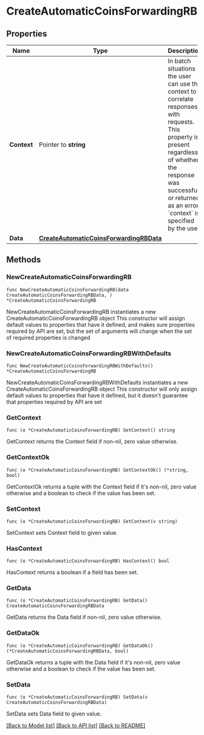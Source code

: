# CreateAutomaticCoinsForwardingRB

## Properties

Name | Type | Description | Notes
------------ | ------------- | ------------- | -------------
**Context** | Pointer to **string** | In batch situations the user can use the context to correlate responses with requests. This property is present regardless of whether the response was successful or returned as an error. &#x60;context&#x60; is specified by the user. | [optional] 
**Data** | [**CreateAutomaticCoinsForwardingRBData**](CreateAutomaticCoinsForwardingRBData.md) |  | 

## Methods

### NewCreateAutomaticCoinsForwardingRB

`func NewCreateAutomaticCoinsForwardingRB(data CreateAutomaticCoinsForwardingRBData, ) *CreateAutomaticCoinsForwardingRB`

NewCreateAutomaticCoinsForwardingRB instantiates a new CreateAutomaticCoinsForwardingRB object
This constructor will assign default values to properties that have it defined,
and makes sure properties required by API are set, but the set of arguments
will change when the set of required properties is changed

### NewCreateAutomaticCoinsForwardingRBWithDefaults

`func NewCreateAutomaticCoinsForwardingRBWithDefaults() *CreateAutomaticCoinsForwardingRB`

NewCreateAutomaticCoinsForwardingRBWithDefaults instantiates a new CreateAutomaticCoinsForwardingRB object
This constructor will only assign default values to properties that have it defined,
but it doesn't guarantee that properties required by API are set

### GetContext

`func (o *CreateAutomaticCoinsForwardingRB) GetContext() string`

GetContext returns the Context field if non-nil, zero value otherwise.

### GetContextOk

`func (o *CreateAutomaticCoinsForwardingRB) GetContextOk() (*string, bool)`

GetContextOk returns a tuple with the Context field if it's non-nil, zero value otherwise
and a boolean to check if the value has been set.

### SetContext

`func (o *CreateAutomaticCoinsForwardingRB) SetContext(v string)`

SetContext sets Context field to given value.

### HasContext

`func (o *CreateAutomaticCoinsForwardingRB) HasContext() bool`

HasContext returns a boolean if a field has been set.

### GetData

`func (o *CreateAutomaticCoinsForwardingRB) GetData() CreateAutomaticCoinsForwardingRBData`

GetData returns the Data field if non-nil, zero value otherwise.

### GetDataOk

`func (o *CreateAutomaticCoinsForwardingRB) GetDataOk() (*CreateAutomaticCoinsForwardingRBData, bool)`

GetDataOk returns a tuple with the Data field if it's non-nil, zero value otherwise
and a boolean to check if the value has been set.

### SetData

`func (o *CreateAutomaticCoinsForwardingRB) SetData(v CreateAutomaticCoinsForwardingRBData)`

SetData sets Data field to given value.



[[Back to Model list]](../README.md#documentation-for-models) [[Back to API list]](../README.md#documentation-for-api-endpoints) [[Back to README]](../README.md)


